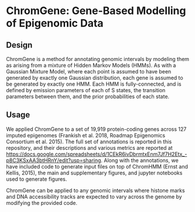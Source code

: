 # ChromGene: Gene-Based Modelling of Epigenomic Data

## Design
ChromGene is a method for annotating genomic intervals by modeling them as arising from a mixture of Hidden Markov Models (HMMs). As with a Gaussian Mixture Model, where each point is assumed to have been generated by exactly one Gaussian distribution, each gene is assumed to be generated by exactly one HMM. Each HMM is fully-connected, and is defined by emission parameters of each of S states, the transition parameters between them, and the prior probabilities of each state.

## Usage
We applied ChromGene to a set of 19,919 protein-coding genes across 127 imputed epigenomes (Frankish et al. 2018, Roadmap Epigenomics Consortium et al. 2015). The full set of annotations is reported in this repository, and their descriptions and various metrics are reported at https://docs.google.com/spreadsheets/d/1CEkR6ivDbrmtxEnm7Jf7H2Etx_-p8C3KSxAA3btHRnY/edit?usp=sharing. Along with the annotations, we have included code to generate input files on top of ChromHMM (Ernst and Kellis, 2015), the main and supplementary figures, and jupyter notebooks used to generate figures.

ChromGene can be applied to any genomic intervals where histone marks and DNA accessibility tracks are expected to vary across the genome by modifying the provided code.
